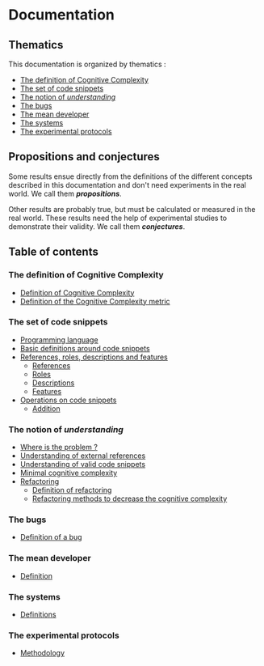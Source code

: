 # Documentation

## Thematics

This documentation is organized by thematics :

* [The definition of Cognitive Complexity](#the-definition-of-cognitive-complexity)
* [The set of code snippets](#the-set-of-code-snippets)
* [The notion of *understanding*](#the-notion-of-understanding)
* [The bugs](#the-bugs)
* [The mean developer](#the-mean-developer)
* [The systems](#the-systems)
* [The experimental protocols](#the-experimental-protocols)

## Propositions and conjectures

Some results ensue directly from the definitions of the different concepts described in this documentation and don't need experiments in the real world. We call them ***propositions***.

Other results are probably true, but must be calculated or measured in the real world. These results need the help of experimental studies to demonstrate their validity. We call them ***conjectures***.

## Table of contents

### The definition of Cognitive Complexity

* [Definition of Cognitive Complexity](cognitive-complexity.md#definition-of-the-cognitive-complexity)
* [Definition of the Cognitive Complexity metric](cognitive-complexity.md#definition-of-the-cognitive-complexity-metric)

### The set of code snippets

* [Programming language](code-snippets-tmp.md#programming-language)
* [Basic definitions around code snippets](code-snippets-tmp.md#basic-definitions-around-code-snippets)
* [References, roles, descriptions and features](code-snippets-tmp.md#references-roles-and-descriptions)
  * [References](code-snippets-tmp.md#references)
  * [Roles](code-snippets-tmp.md#roles)
  * [Descriptions](code-snippets-tmp.md#description)
  * [Features](code-snippets-tmp.md#features)
* [Operations on code snippets](code-snippets-tmp.md#operations-on-code-snippets)
  * [Addition](code-snippets-tmp.md#addition)
    
### The notion of *understanding*

* [Where is the problem ?](understanding.md#where-is-the-problem-)
* [Understanding of external references](understanding.md#understanding-of-external-references)
* [Understanding of valid code snippets](understanding.md#understanding-of-valid-code-snippets)
* [Minimal cognitive complexity](understanding.md#minimal-cognitive-complexity)
* [Refactoring](understanding.md#refactoring)
  * [Definition of refactoring](understanding.md#definition-of-refactoring)
  * [Refactoring methods to decrease the cognitive complexity](understanding.md#simplifications)

### The bugs

* [Definition of a bug](bugs.md#definition-of-a-bug)

### The mean developer

* [Definition](mean-developer.md#definition)

### The systems

* [Definitions](systems.md#definitions)


### The experimental protocols

* [Methodology](experimental-protocols.md#methodology)
